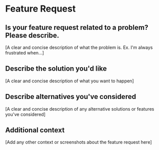 # Feature Request

## Is your feature request related to a problem? Please describe.
[A clear and concise description of what the problem is. Ex. I'm always frustrated when...]

## Describe the solution you'd like
[A clear and concise description of what you want to happen]

## Describe alternatives you've considered
[A clear and concise description of any alternative solutions or features you've considered]

## Additional context
[Add any other context or screenshots about the feature request here]